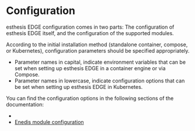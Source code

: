# Configuration

esthesis EDGE configuration comes in two parts: The configuration of esthesis EDGE itself, and the configuration of the
supported modules. 

According to the initial installation method (standalone container, compose, or Kubernetes), 
configuration parameters should be specified appropriately.
- Parameter names in capital, indicate environment variables that can be set when setting up esthesis EDGE in a
  container engine or via Compose.
- Parameter names in lowercase, indicate configuration options that can be set when setting up esthesis EDGE in Kubernetes.


You can find the configuration options in the following sections of the documentation:
- [](Main-configuration.md)
- [Enedis module configuration](enedis.md)